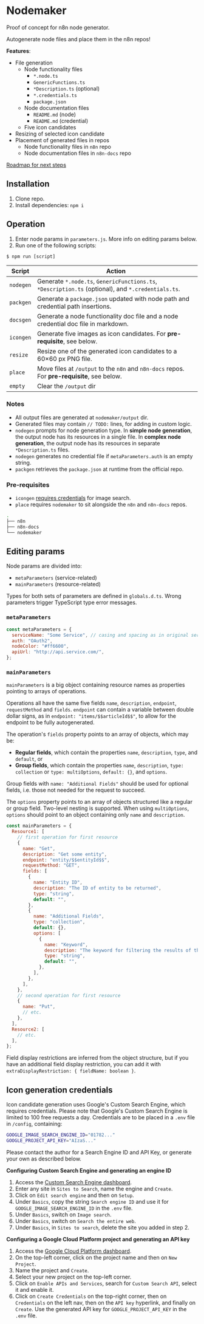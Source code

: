 # Nodemaker

Proof of concept for n8n node generator.

Autogenerate node files and place them in the n8n repos!

**Features**:

- File generation
  - Node functionality files
    - `*.node.ts`
    - `GenericFunctions.ts`
    - `*Description.ts` (optional)
    - `*.credentials.ts`
    - `package.json`
  - Node documentation files
    - `README.md` (node)
    - `README.md` (credential)
  - Five icon candidates
- Resizing of selected icon candidate
- Placement of generated files in repos
  - Node functionality files in `n8n` repo
  - Node documentation files in `n8n-docs` repo

[Roadmap for next steps](https://github.com/ivov/nodemaker/issues/1)

## Installation

1. Clone repo.
2. Install dependencies: `npm i`

## Operation

1. Enter node params in `parameters.js`. More info on editing params below.
2. Run one of the following scripts:

```
$ npm run [script]
```

| Script    | Action                                                                                             |
| --------- | -------------------------------------------------------------------------------------------------- |
| `nodegen` | Generate `*.node.ts`, `GenericFunctions.ts`, `*Description.ts` (optional), and `*.credentials.ts`. |
| `packgen` | Generate a `package.json` updated with node path and credential path insertions.                   |
| `docsgen` | Generate a node functionality doc file and a node credential doc file in markdown.                 |
| `icongen` | Generate five images as icon candidates. For **pre-requisite**, see below.                         |
| `resize`  | Resize one of the generated icon candidates to a 60×60 px PNG file.                                |
| `place`   | Move files at `/output` to the `n8n` and `n8n-docs` repos. For **pre-requisite**, see below.       |
| `empty`   | Clear the `/output` dir                                                                            |

### Notes

- All output files are generated at `nodemaker/output` dir.
- Generated files may contain `// TODO:` lines, for adding in custom logic.
- `nodegen` prompts for node generation type. In **simple node generation**, the output node has its resources in a single file. In **complex node generation**, the output node has its resources in separate `*Description.ts` files.
- `nodegen` generates no credential file if `metaParameters.auth` is an empty string.
- `packgen` retrieves the `package.json` at runtime from the official repo.

### Pre-requisites

- `icongen` [requires credentials](#icon-generation-credentials) for image search.
- `place` requires `nodemaker` to sit alongside the `n8n` and `n8n-docs` repos.

```bash
.
├── n8n
├── n8n-docs
└── nodemaker
```

## Editing params

Node params are divided into:

- `metaParameters` (service-related)
- `mainParameters` (resource-related)

Types for both sets of parameters are defined in `globals.d.ts`. Wrong parameters trigger TypeScript type error messages.

### `metaParameters`

```js
const metaParameters = {
  serviceName: "Some Service", // casing and spacing as in original service
  auth: "OAuth2",
  nodeColor: "#ff6600",
  apiUrl: "http://api.service.com/",
};
```

### `mainParameters`

`mainParameters` is a big object containing resource names as properties pointing to arrays of operations.

Operations all have the same five fields `name`, `description`, `endpoint`, `requestMethod` and `fields`. `endpoint` can contain a variable between double dollar signs, as in `endpoint: "items/$$articleId$$"`, to allow for the endpoint to be fully autogenerated.

The operation's `fields` property points to an array of objects, which may be:

- **Regular fields**, which contain the properties `name`, `description`, `type`, and `default`, or
- **Group fields**, which contain the properties `name`, `description`, `type: collection` or `type: multiOptions`, `default: {}`, and `options`.

Group fields with `name: "Additional Fields"` should be used for optional fields, i.e. those not needed for the request to succeed.

The `options` property points to an array of objects structured like a regular or group field. Two-level nesting is supported. When using `multiOptions`, `options` should point to an object containing only `name` and `description`.

```js
const mainParameters = {
  Resource1: [
    // first operation for first resource
    {
      name: "Get",
      description: "Get some entity",
      endpoint: "entity/$$entityId$$",
      requestMethod: "GET",
      fields: [
        {
          name: "Entity ID",
          description: "The ID of entity to be returned",
          type: "string",
          default: "",
        },
        {
          name: "Additional Fields",
          type: "collection",
          default: {},
          options: [
            {
              name: "Keyword",
              description: "The keyword for filtering the results of the query",
              type: "string",
              default: "",
            },
          ],
        },
      ],
    },
    // second operation for first resource
    {
      name: "Put",
      // etc.
    },
  ],
  Resource2: [
    // etc.
  ],
};
```

Field display restrictions are inferred from the object structure, but if you have an additional field display restriction, you can add it with `extraDisplayRestriction: { fieldName: boolean }`.

## Icon generation credentials

Icon candidate generation uses Google's Custom Search Engine, which requires credentials. Please note that Google's Custom Search Engine is limited to 100 free requests a day. Credentials are to be placed in a `.env` file in `/config`, containing:

```bash
GOOGLE_IMAGE_SEARCH_ENGINE_ID="01782..."
GOOGLE_PROJECT_API_KEY="AIzaS..."
```

Please contact the author for a Search Engine ID and API Key, or generate your own as described below.

**Configuring Custom Search Engine and generating an engine ID**

1. Access the [Custom Search Engine dashboard](https://cse.google.com/cse/create/new).
2. Enter any site in `Sites to Search`, name the engine and `Create`.
3. Click on `Edit search engine` and then on `Setup`.
4. Under `Basics`, copy the string `Search engine ID` and use it for `GOOGLE_IMAGE_SEARCH_ENGINE_ID` in the `.env` file.
5. Under `Basics`, switch on `Image search`.
6. Under `Basics`, switch on `Search the entire web`.
7. Under `Basics`, in `Sites to search`, delete the site you added in step 2.

**Configuring a Google Cloud Platform project and generating an API key**

1. Access the [Google Cloud Platform dashboard](https://console.developers.google.com).
2. On the top-left corner, click on the project name and then on `New Project`.
3. Name the project and `Create`.
4. Select your new project on the top-left corner.
5. Click on `Enable APIs and Services`, search for `Custom Search API`, select it and enable it.
6. Click on `Create Credentials` on the top-right corner, then on `Credentials` on the left nav, then on the `API key` hyperlink, and finally on `Create`. Use the generated API key for `GOOGLE_PROJECT_API_KEY` in the `.env` file.
